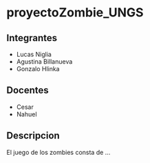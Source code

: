 # proyectoZombie_UNGS

## Integrantes

- Lucas Niglia
- Agustina Billanueva
- Gonzalo Hlinka

## Docentes

- Cesar
- Nahuel

## Descripcion

El juego de los zombies consta de ...
